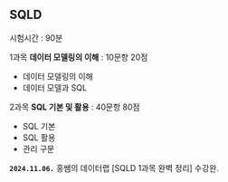 ## SQLD
시험시간 : 90분

1과목 **데이터 모델링의 이해** : 10문항 20점
- 데이터 모델링의 이해
- 데이터 모델과 SQL

2과목 **SQL 기본 및 활용** : 40문항 80점
- SQL 기본
- SQL 활용
- 관리 구문

**`2024.11.06.`**
홍쌤의 데이터랩 [SQLD 1과목 완벽 정리] 수강완.
